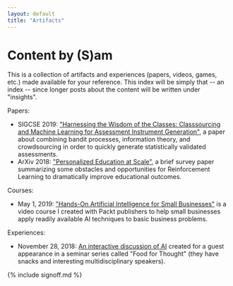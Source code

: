 ```yaml
---
layout: default
title: "Artifacts"
---
```

# Content by (S)am
This is a collection of artifacts and experiences (papers, videos, games, etc.) made available for your reference. This index will be simply that -- an index -- since longer posts about the content will be written under "insights".

Papers:
* SIGCSE 2019: ["Harnessing the Wisdom of the Classes: Classsourcing and Machine Learning for Assessment Instrument Generation"](/artifacts/papers/SIGCSE_2019.pdf), a paper about combining bandit processes, information theory, and crowdsourcing in order to quickly generate statistically validated assessments.
* ArXiv 2018: ["Personalized Education at Scale"](https://arxiv.org/pdf/1809.10025.pdf), a brief survey paper summarizing some obstacles and opportunities for Reinforcement Learning to dramatically improve educational outcomes.

Courses:
* May 1, 2019: ["Hands-On Artificial Intelligence for Small Businesses"](https://www.packtpub.com/big-data-and-business-intelligence/hands-artificial-intelligence-small-businesses-video) is a video course I created with Packt publishers to help small businesses apply readily available AI techniques to basic business problems.

Experiences:
* November 28, 2018: [An interactive discussion of AI](/artifacts/AI-Food-for-Thought/) created for a guest appearance in a seminar series called "Food for Thought" (they have snacks and interesting multidisciplinary speakers).

{% include signoff.md %}
